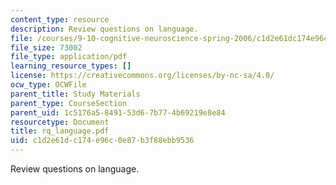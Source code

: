 ```yaml
---
content_type: resource
description: Review questions on language.
file: /courses/9-10-cognitive-neuroscience-spring-2006/c1d2e61dc174e96c0e87b3f88ebb9536_rq_language.pdf
file_size: 73002
file_type: application/pdf
learning_resource_types: []
license: https://creativecommons.org/licenses/by-nc-sa/4.0/
ocw_type: OCWFile
parent_title: Study Materials
parent_type: CourseSection
parent_uid: 1c5176a5-8491-53d6-7b77-4b69219e8e84
resourcetype: Document
title: rq_language.pdf
uid: c1d2e61d-c174-e96c-0e87-b3f88ebb9536
---
```

Review questions on language.
